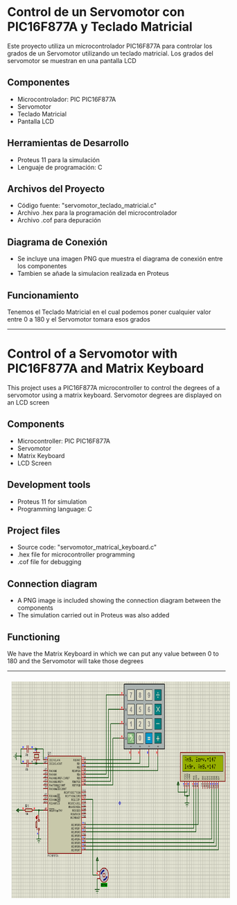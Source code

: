 # Control de un Servomotor con PIC16F877A y Teclado Matricial

Este proyecto utiliza un microcontrolador PIC16F877A para controlar los grados de un Servomotor utilizando un teclado matricial. Los grados del servomotor se muestran en una pantalla LCD

## Componentes
- Microcontrolador: PIC PIC16F877A
- Servomotor
- Teclado Matricial
- Pantalla LCD

## Herramientas de Desarrollo
- Proteus 11 para la simulación
- Lenguaje de programación: C

## Archivos del Proyecto
- Código fuente: "servomotor_teclado_matricial.c"
- Archivo .hex para la programación del microcontrolador
- Archivo .cof para depuración

## Diagrama de Conexión
- Se incluye una imagen PNG que muestra el diagrama de conexión entre los componentes
- Tambien se añade la simulacion realizada en Proteus

## Funcionamiento
Tenemos el Teclado Matricial en el cual podemos poner cualquier valor entre 0 a 180 y el Servomotor tomara esos grados 

-------------------------------

# Control of a Servomotor with PIC16F877A and Matrix Keyboard

This project uses a PIC16F877A microcontroller to control the degrees of a servomotor using a matrix keyboard. Servomotor degrees are displayed on an LCD screen

## Components
- Microcontroller: PIC PIC16F877A
- Servomotor
- Matrix Keyboard
- LCD Screen

## Development tools
- Proteus 11 for simulation
- Programming language: C

## Project files
- Source code: "servomotor_matrical_keyboard.c"
- .hex file for microcontroller programming
- .cof file for debugging

## Connection diagram
- A PNG image is included showing the connection diagram between the components
- The simulation carried out in Proteus was also added

## Functioning
We have the Matrix Keyboard in which we can put any value between 0 to 180 and the Servomotor will take those degrees

-------------------------------

<p align="center" >
<img width="800px" height="500px" style="margin: 10px" src="./Diagrama servomotor_teclado_matricial.png"> 
</p>
